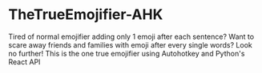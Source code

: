 # TheTrueEmojifier-AHK
Tired of normal emojifier adding only 1 emoji after each sentence? 
Want to scare away friends and families with emoji after every single words?
Look no further! This is the one true emojifier using Autohotkey and Python's React API
 